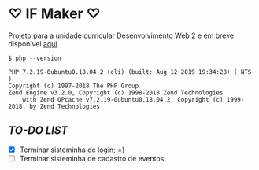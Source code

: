 # &#9825; IF Maker &#9825;
Projeto para a unidade curricular Desenvolvimento Web 2 e em breve disponível [aqui](#).

``$ php --version``
```
PHP 7.2.19-0ubuntu0.18.04.2 (cli) (built: Aug 12 2019 19:34:28) ( NTS )
Copyright (c) 1997-2018 The PHP Group
Zend Engine v3.2.0, Copyright (c) 1998-2018 Zend Technologies
    with Zend OPcache v7.2.19-0ubuntu0.18.04.2, Copyright (c) 1999-2018, by Zend Technologies
```

## _TO-DO LIST_
- [X] Terminar sisteminha de login; =)
- [ ] Terminar sisteminha de cadastro de eventos.